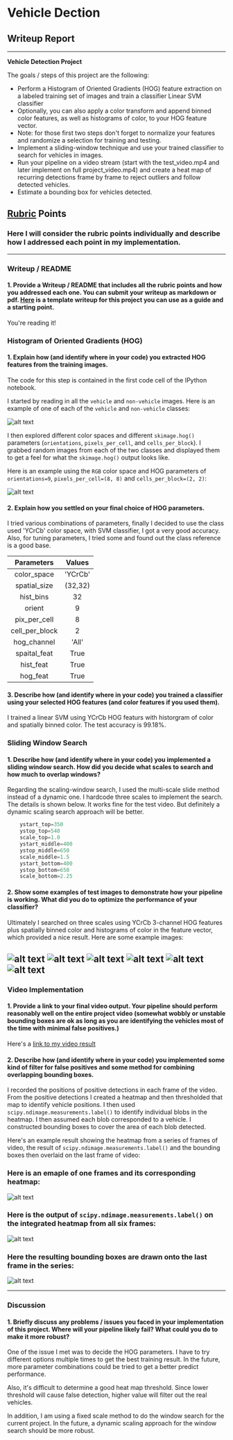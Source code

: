 # Vehicle Dection

## Writeup Report
---

**Vehicle Detection Project**

The goals / steps of this project are the following:

* Perform a Histogram of Oriented Gradients (HOG) feature extraction on a labeled training set of images and train a classifier Linear SVM classifier
* Optionally, you can also apply a color transform and append binned color features, as well as histograms of color, to your HOG feature vector.
* Note: for those first two steps don't forget to normalize your features and randomize a selection for training and testing.
* Implement a sliding-window technique and use your trained classifier to search for vehicles in images.
* Run your pipeline on a video stream (start with the test_video.mp4 and later implement on full project_video.mp4) and create a heat map of recurring detections frame by frame to reject outliers and follow detected vehicles.
* Estimate a bounding box for vehicles detected.

[//]: # (Image References)
[image1]: ./output_images/car_not_car.png
[image2]: ./output_images/HOG_example.jpg
[image3]: ./output_images/output_test1.jpg
[image4]: ./output_images/output_test2.jpg
[image5]: ./output_images/output_test3.jpg
[image6]: ./output_images/output_test4.jpg
[image7]: ./output_images/output_test5.jpg
[image8]: ./output_images/output_test6.jpg
[image9]: ./output_images/bboxes_and_heat.png
[image10]: ./output_images/labels_map.png
[image11]: ./output_images/output_bboxes.png
[video1]: ./project_video.mp4

## [Rubric](https://review.udacity.com/#!/rubrics/513/view) Points
### Here I will consider the rubric points individually and describe how I addressed each point in my implementation.  

---
### Writeup / README

#### 1. Provide a Writeup / README that includes all the rubric points and how you addressed each one.  You can submit your writeup as markdown or pdf.  [Here](https://github.com/udacity/CarND-Vehicle-Detection/blob/master/writeup_template.md) is a template writeup for this project you can use as a guide and a starting point.  

You're reading it!

### Histogram of Oriented Gradients (HOG)

#### 1. Explain how (and identify where in your code) you extracted HOG features from the training images.

The code for this step is contained in the first code cell of the IPython notebook.  

I started by reading in all the `vehicle` and `non-vehicle` images.  Here is an example of one of each of the `vehicle` and `non-vehicle` classes:

![alt text][image1]

I then explored different color spaces and different `skimage.hog()` parameters (`orientations`, `pixels_per_cell`, and `cells_per_block`).  I grabbed random images from each of the two classes and displayed them to get a feel for what the `skimage.hog()` output looks like.

Here is an example using the `RGB` color space and HOG parameters of `orientations=9`, `pixels_per_cell=(8, 8)` and `cells_per_block=(2, 2)`:


![alt text][image2]

#### 2. Explain how you settled on your final choice of HOG parameters.

I tried various combinations of parameters, finally I decided to use the class used 'YCrCb' color space, with SVM classifier, I got a very good accuracy. Also, for tuning parameters, I tried some and found out the class reference is a good base.


|   Parameters   | Values  |
|:--------------:|:-------:|
|  color_space   | 'YCrCb' |
|  spatial_size  | (32,32) |
|   hist_bins    |   32    |
|     orient     |    9    |
|  pix_per_cell  |    8    |
| cell_per_block |    2    |
|  hog_channel   |  'All'  |
|  spaital_feat  |  True   |
|   hist_feat    |  True   |
|    hog_feat    |  True   |

#### 3. Describe how (and identify where in your code) you trained a classifier using your selected HOG features (and color features if you used them).

I trained a linear SVM using YCrCb HOG featurs with historgram of color and spatially binned color. The test accuracy is 99.18%.

### Sliding Window Search

#### 1. Describe how (and identify where in your code) you implemented a sliding window search.  How did you decide what scales to search and how much to overlap windows?

Regarding the scaling-window search, I used the multi-scale slide method instead of a dynamic one. I hardcode three scales to implement the search. The details is shown below. It works fine for the test video. But definitely a dynamic scaling search approach will be better.

```python
    ystart_top=350
    ystop_top=540
    scale_top=1.0
    ystart_middle=400
    ystop_middle=650
    scale_middle=1.5
    ystart_bottom=400
    ystop_bottom=650
    scale_bottom=2.25
```

#### 2. Show some examples of test images to demonstrate how your pipeline is working.  What did you do to optimize the performance of your classifier?

Ultimately I searched on three scales using YCrCb 3-channel HOG features plus spatially binned color and histograms of color in the feature vector, which provided a nice result.  Here are some example images:

![alt text][image3]
![alt text][image4]
![alt text][image5]
![alt text][image6]
![alt text][image7]
![alt text][image8]
---

### Video Implementation

#### 1. Provide a link to your final video output.  Your pipeline should perform reasonably well on the entire project video (somewhat wobbly or unstable bounding boxes are ok as long as you are identifying the vehicles most of the time with minimal false positives.)
Here's a [link to my video result](./output_images/project_video_output.mp4)


#### 2. Describe how (and identify where in your code) you implemented some kind of filter for false positives and some method for combining overlapping bounding boxes.

I recorded the positions of positive detections in each frame of the video.  From the positive detections I created a heatmap and then thresholded that map to identify vehicle positions.  I then used `scipy.ndimage.measurements.label()` to identify individual blobs in the heatmap.  I then assumed each blob corresponded to a vehicle.  I constructed bounding boxes to cover the area of each blob detected.  

Here's an example result showing the heatmap from a series of frames of video, the result of `scipy.ndimage.measurements.label()` and the bounding boxes then overlaid on the last frame of video:

### Here is an emaple of one frames and its corresponding heatmap:

![alt text][image9]

### Here is the output of `scipy.ndimage.measurements.label()` on the integrated heatmap from all six frames:
![alt text][image10]

### Here the resulting bounding boxes are drawn onto the last frame in the series:
![alt text][image11]

---

### Discussion

#### 1. Briefly discuss any problems / issues you faced in your implementation of this project.  Where will your pipeline likely fail?  What could you do to make it more robust?

One of the issue I met was to decide the HOG parameters. I have to try different options multiple times to get the best training result. In the future, more parameter combinations could be tried to get a better predict performance.

Also, it's difficult to determine a good heat map threshold. Since lower threshold will cause false detection, higher value will filter out the real vehicles.

In addition, I am using a fixed scale method to do the window search for the current project. In the future, a dynamic scaling approach for the window search should be more robust.
